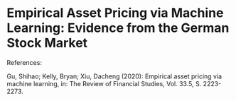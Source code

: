 # Empirical Asset Pricing via Machine Learning: Evidence from the German Stock Market


References:

Gu, Shihao; Kelly, Bryan; Xiu, Dacheng (2020): Empirical asset pricing via machine learning, in: The Review of Financial Studies, Vol. 33.5, S. 2223-2273.
